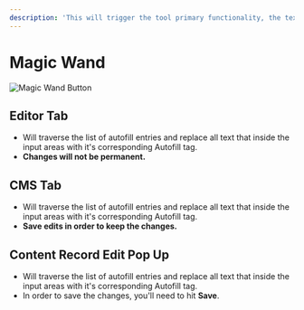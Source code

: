 ```yaml
---
description: 'This will trigger the tool primary functionality, the text replacing.'
---
```


# Magic Wand

![Magic Wand Button](https://raw.githubusercontent.com/cirept/autofillReplacer/gh-pages/assets/images/Apply_autofills.jpg)

## Editor Tab

* Will traverse the list of autofill entries and replace all text that inside the input areas with it's corresponding Autofill tag.
* **Changes will not be permanent.**

## CMS Tab

* Will traverse the list of autofill entries and replace all text that inside the input areas with it's corresponding Autofill tag.
* **Save edits in order to keep the changes.**

## Content Record Edit Pop Up

* Will traverse the list of autofill entries and replace all text that inside the input areas with it's corresponding Autofill tag.
* In order to save the changes, you'll need to hit **Save**.

